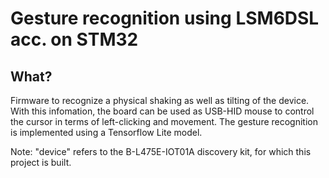 # Gesture recognition using LSM6DSL acc. on STM32

## What?

Firmware to recognize a physical shaking as well as tilting of the device. With this infomation, the board can be used as USB-HID mouse to control the cursor in terms of left-clicking and movement. The gesture recognition is implemented using a Tensorflow Lite model.

Note: "device" refers to the B-L475E-IOT01A discovery kit, for which this project is built.
